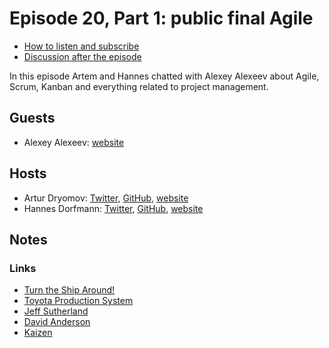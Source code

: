 # Episode 20, Part 1: public final Agile

* [How to listen and subscribe](https://github.com/artem-zinnatullin/TheContext-Podcast)
* [Discussion after the episode](https://github.com/artem-zinnatullin/TheContext-Podcast/issues/97)

In this episode Artem and Hannes chatted with Alexey Alexeev about Agile, Scrum, Kanban and everything related to project management.

## Guests

* Alexey Alexeev: [website](https://www.linkedin.com/in/alexeev-alexey-6a83a88/)

## Hosts

* Artur Dryomov: [Twitter](https://twitter.com/arturdryomov), [GitHub](https://github.com/ming13), [website](https://arturdryomov.online)
* Hannes Dorfmann: [Twitter](https://twitter.com/sockeqwe), [GitHub](https://github.com/sockeqwe), [website](http://hannesdorfmann.com)

## Notes

### Links

* [Turn the Ship Around!](https://www.amazon.com/Turn-Ship-Around-Turning-Followers-ebook/dp/B00AFPVP0Y)
* [Toyota Production System](https://en.wikipedia.org/wiki/Toyota_Production_System)
* [Jeff Sutherland](https://en.wikipedia.org/wiki/Jeff_Sutherland)
* [David Anderson](https://edu.leankanban.com/users/david-anderson)
* [Kaizen](https://en.wikipedia.org/wiki/Kaizen)
